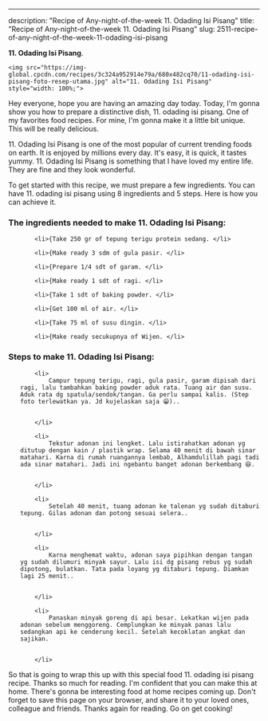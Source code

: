 ---
description: "Recipe of Any-night-of-the-week 11. Odading Isi Pisang"
title: "Recipe of Any-night-of-the-week 11. Odading Isi Pisang"
slug: 2511-recipe-of-any-night-of-the-week-11-odading-isi-pisang

<p>
	<strong>11. Odading Isi Pisang</strong>. 
	
</p>
<p>
	
	<img src="https://img-global.cpcdn.com/recipes/3c324a952914e79a/680x482cq70/11-odading-isi-pisang-foto-resep-utama.jpg" alt="11. Odading Isi Pisang" style="width: 100%;">
	
	
</p>
<p>
	Hey everyone, hope you are having an amazing day today. Today, I'm gonna show you how to prepare a distinctive dish, 11. odading isi pisang. One of my favorites food recipes. For mine, I'm gonna make it a little bit unique. This will be really delicious.
</p>
	
<p>
	
</p>
<p>
	11. Odading Isi Pisang is one of the most popular of current trending foods on earth. It is enjoyed by millions every day. It's easy, it is quick, it tastes yummy. 11. Odading Isi Pisang is something that I have loved my entire life. They are fine and they look wonderful.
</p>

<p>
To get started with this recipe, we must prepare a few ingredients. You can have 11. odading isi pisang using 8 ingredients and 5 steps. Here is how you can achieve it.
</p>

<h3>The ingredients needed to make 11. Odading Isi Pisang:</h3>

<ol>
	
		<li>{Take 250 gr of tepung terigu protein sedang. </li>
	
		<li>{Make ready 3 sdm of gula pasir. </li>
	
		<li>{Prepare 1/4 sdt of garam. </li>
	
		<li>{Make ready 1 sdt of ragi. </li>
	
		<li>{Take 1 sdt of baking powder. </li>
	
		<li>{Get 100 ml of air. </li>
	
		<li>{Take 75 ml of susu dingin. </li>
	
		<li>{Make ready secukupnya of Wijen. </li>
	
</ol>
<p>
	
</p>

<h3>Steps to make 11. Odading Isi Pisang:</h3>

<ol>
	
		<li>
			Campur tepung terigu, ragi, gula pasir, garam dipisah dari ragi, lalu tambahkan baking powder aduk rata. Tuang air dan susu. Aduk rata dg spatula/sendok/tangan. Ga perlu sampai kalis. (Step foto terlewatkan ya. Jd kujelaskan saja 😁)..
			
			
		</li>
	
		<li>
			Tekstur adonan ini lengket. Lalu istirahatkan adonan yg ditutup dengan kain / plastik wrap. Selama 40 menit di bawah sinar matahari. Karna di rumah ruangannya lembab, Alhamdulillah pagi tadi ada sinar matahari. Jadi ini ngebantu banget adonan berkembang 😆.
			
			
		</li>
	
		<li>
			Setelah 40 menit, tuang adonan ke talenan yg sudah ditaburi tepung. Gilas adonan dan potong sesuai selera..
			
			
		</li>
	
		<li>
			Karna menghemat waktu, adonan saya pipihkan dengan tangan yg sudah dilumuri minyak sayur. Lalu isi dg pisang rebus yg sudah dipotong, bulatkan. Tata pada loyang yg ditaburi tepung. Diamkan lagi 25 menit..
			
			
		</li>
	
		<li>
			Panaskan minyak goreng di api besar. Lekatkan wijen pada adonan sebelum menggoreng. Cemplungkan ke minyak panas lalu sedangkan api ke cenderung kecil. Setelah kecoklatan angkat dan sajikan.
			
			
		</li>
	
</ol>

<p>
	
</p>

<p>
	So that is going to wrap this up with this special food 11. odading isi pisang recipe. Thanks so much for reading. I'm confident that you can make this at home. There's gonna be interesting food at home recipes coming up. Don't forget to save this page on your browser, and share it to your loved ones, colleague and friends. Thanks again for reading. Go on get cooking!
</p>
